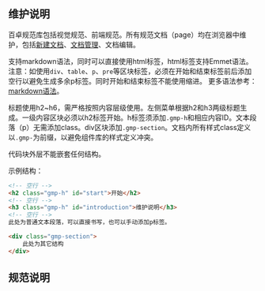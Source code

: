 <!-- start -->

<h2 class="gmp-h" id="intro-matain">维护说明</h2>

百卓规范库包括视觉规范、前端规范。所有规范文档（page）均在浏览器中维护，包括<a href="/page">新建文档</a>、<a href="/#/list">文档管理</a>、文档编辑。

支持markdown语法，同时可以直接使用html标签，html标签支持Emmet语法。注意：如使用<code>div</code>、<code>table</code>、<code>p</code>、<code>pre</code>等区块标签，必须在开始和结束标签前后添加空行以避免生成多余p标签。同时开始和结束标签不能使用缩进。
更多语法参考：<a href="http://www.ituring.com.cn/article/504" target="_blank">markdown语法</a>。

标题使用h2~h6，需严格按照内容层级使用。左侧菜单根据h2和h3两级标题生成。一级内容区块必须以h2标签开始。h标签须添加<code>.gmp-h</code>和相应内容ID。文本段落（p）无需添加class。div区块添加<code>.gmp-section</code>。文档内所有样式class定义以<code>.gmp-</code>为前缀，以避免组件库的样式定义冲突。

代码块外层不能嵌套任何结构。

示例结构：

```html
<!-- 空行 -->
<h2 class="gmp-h" id="start">开始</h2>
<!-- 空行 -->
<h3 class="gmp-h" id="introduction">维护说明</h3>
<!-- 空行 -->
此处为普通文本段落，可以直接书写，也可以手动添加p标签。

<div class="gmp-section">
    此处为其它结构
</div>

```

<h2 class="gmp-h" id="intro-spec">规范说明</h2>
